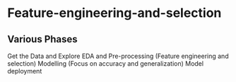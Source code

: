 # Feature-engineering-and-selection
Various Phases
---------------
Get the Data and Explore
EDA and Pre-processing (Feature engineering and selection)
Modelling (Focus on accuracy and generalization)
Model deployment
